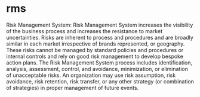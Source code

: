 # rms

Risk Management System:
Risk Management System increases the visibility of the business process and increases the resistance to market uncertainties. Risks are inherent to process and procedures and are broadly similar in each market irrespective of brands represented, or geography. These risks cannot be managed by standard policies and procedures or internal controls and rely on good risk management to develop bespoke action plans. The Risk Management System process includes identification, analysis, assessment, control, and avoidance, minimization, or elimination of unacceptable risks. An organization may use risk assumption, risk avoidance, risk retention, risk transfer, or any other strategy (or combination of strategies) in proper management of future events.

